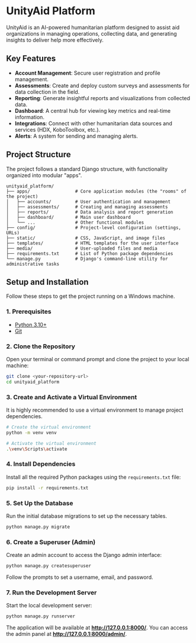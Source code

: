 # UnityAid Platform

UnityAid is an AI-powered humanitarian platform designed to assist aid organizations in managing operations, collecting data, and generating insights to deliver help more effectively.

## Key Features

*   **Account Management**: Secure user registration and profile management.
*   **Assessments**: Create and deploy custom surveys and assessments for data collection in the field.
*   **Reporting**: Generate insightful reports and visualizations from collected data.
*   **Dashboard**: A central hub for viewing key metrics and real-time information.
*   **Integrations**: Connect with other humanitarian data sources and services (HDX, KoboToolbox, etc.).
*   **Alerts**: A system for sending and managing alerts.

## Project Structure

The project follows a standard Django structure, with functionality organized into modular "apps".

```
unityaid_platform/
├── apps/                 # Core application modules (the "rooms" of the project)
│   ├── accounts/         # User authentication and management
│   ├── assessments/      # Creating and managing assessments
│   ├── reports/          # Data analysis and report generation
│   ├── dashboard/        # Main user dashboard
│   └── ...               # Other functional modules
├── config/               # Project-level configuration (settings, URLs)
├── static/               # CSS, JavaScript, and image files
├── templates/            # HTML templates for the user interface
├── media/                # User-uploaded files and media
├── requirements.txt      # List of Python package dependencies
└── manage.py             # Django's command-line utility for administrative tasks
```

## Setup and Installation

Follow these steps to get the project running on a Windows machine.

### 1. Prerequisites

*   [Python 3.10+](https://www.python.org/downloads/)
*   [Git](https://git-scm.com/downloads/)

### 2. Clone the Repository

Open your terminal or command prompt and clone the project to your local machine:

```bash
git clone <your-repository-url>
cd unityaid_platform
```

### 3. Create and Activate a Virtual Environment

It is highly recommended to use a virtual environment to manage project dependencies.

```bash
# Create the virtual environment
python -m venv venv

# Activate the virtual environment
.\venv\Scripts\activate
```

### 4. Install Dependencies

Install all the required Python packages using the `requirements.txt` file:

```bash
pip install -r requirements.txt
```

### 5. Set Up the Database

Run the initial database migrations to set up the necessary tables.

```bash
python manage.py migrate
```

### 6. Create a Superuser (Admin)

Create an admin account to access the Django admin interface:

```bash
python manage.py createsuperuser
```
Follow the prompts to set a username, email, and password.

### 7. Run the Development Server

Start the local development server:

```bash
python manage.py runserver
```

The application will be available at **http://127.0.0.1:8000/**. You can access the admin panel at **http://127.0.0.1:8000/admin/**.